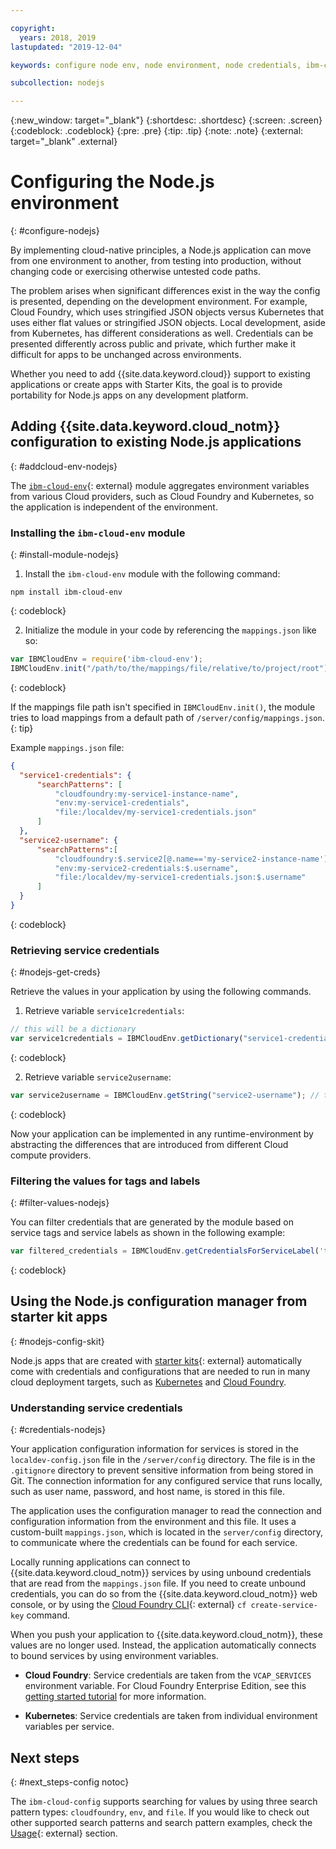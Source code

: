```yaml
---

copyright:
  years: 2018, 2019
lastupdated: "2019-12-04"

keywords: configure node env, node environment, node credentials, ibm-cloud-env node, service credentials, credentials, variables, configuration

subcollection: nodejs

---
```


{:new_window: target="_blank"}
{:shortdesc: .shortdesc}
{:screen: .screen}
{:codeblock: .codeblock}
{:pre: .pre}
{:tip: .tip}
{:note: .note}
{:external: target="_blank" .external}

# Configuring the Node.js environment
{: #configure-nodejs}

By implementing cloud-native principles, a Node.js application can move from one environment to another, from testing into production, without changing code or exercising otherwise untested code paths.

The problem arises when significant differences exist in the way the config is presented, depending on the development environment. For example, Cloud Foundry, which uses stringified JSON objects versus Kubernetes that uses either flat values or stringified JSON objects. Local development, aside from Kubernetes, has different considerations as well. Credentials can be presented differently across public and private, which further make it difficult for apps to be unchanged across environments.

Whether you need to add {{site.data.keyword.cloud}} support to existing applications or create apps with Starter Kits, the goal is to provide portability for Node.js apps on any development platform.

## Adding {{site.data.keyword.cloud_notm}} configuration to existing Node.js applications
{: #addcloud-env-nodejs}

The [`ibm-cloud-env`](https://github.com/ibm-developer/ibm-cloud-env){: external} module aggregates environment variables from various Cloud providers, such as Cloud Foundry and Kubernetes, so the application is independent of the environment.

### Installing the `ibm-cloud-env` module
{: #install-module-nodejs}

1. Install the `ibm-cloud-env` module with the following command:
  ```
  npm install ibm-cloud-env
  ```
  {: codeblock}

2. Initialize the module in your code by referencing the `mappings.json` like so:
  ```js
  var IBMCloudEnv = require('ibm-cloud-env');
  IBMCloudEnv.init("/path/to/the/mappings/file/relative/to/project/root");
  ```
  {: codeblock}

  If the mappings file path isn't specified in `IBMCloudEnv.init()`, the module tries to load mappings from a default path of `/server/config/mappings.json`.
  {: tip}

  Example `mappings.json` file:
  ```json
  {
    "service1-credentials": {
        "searchPatterns": [
            "cloudfoundry:my-service1-instance-name", 
            "env:my-service1-credentials", 
            "file:/localdev/my-service1-credentials.json" 
        ]
    },
    "service2-username": {
        "searchPatterns":[
            "cloudfoundry:$.service2[@.name=='my-service2-instance-name'].credentials.username",
            "env:my-service2-credentials:$.username",
            "file:/localdev/my-service1-credentials.json:$.username" 
        ]
    }
  }
  ```
  {: codeblock}

### Retrieving service credentials
{: #nodejs-get-creds}

Retrieve the values in your application by using the following commands.

1. Retrieve variable `service1credentials`:
  ```js
  // this will be a dictionary
  var service1credentials = IBMCloudEnv.getDictionary("service1-credentials");
  ```
  {: codeblock}

2. Retrieve variable `service2username`:
  ```js
  var service2username = IBMCloudEnv.getString("service2-username"); // this will be a string
  ```
  {: codeblock}

Now your application can be implemented in any runtime-environment by abstracting the differences that are introduced from different Cloud compute providers.

### Filtering the values for tags and labels
{: #filter-values-nodejs}

You can filter credentials that are generated by the module based on service tags and service labels as shown in the following example:
```js
var filtered_credentials = IBMCloudEnv.getCredentialsForServiceLabel('tag', 'label', credentials)); // returns a Json with credentials for specified service tag and label
```
{: codeblock}

## Using the Node.js configuration manager from starter kit apps
{: #nodejs-config-skit}

Node.js apps that are created with [starter kits](https://cloud.ibm.com/developer/appservice/starter-kits){: external} automatically come with credentials and configurations that are needed to run in many cloud deployment targets, such as [Kubernetes](/docs/containers?topic=containers-getting-started) and [Cloud Foundry](/docs/cloud-foundry?topic=cloud-foundry-what-is-cloud-foundry#ibmcf-offerings).

### Understanding service credentials
{: #credentials-nodejs}

Your application configuration information for services is stored in the `localdev-config.json` file in the `/server/config` directory. The file is in the `.gitignore` directory to prevent sensitive information from being stored in Git. The connection information for any configured service that runs locally, such as user name, password, and host name, is stored in this file.

The application uses the configuration manager to read the connection and configuration information from the environment and this file. It uses a custom-built `mappings.json`, which is located in the `server/config` directory, to communicate where the credentials can be found for each service.

Locally running applications can connect to {{site.data.keyword.cloud_notm}} services by using unbound credentials that are read from the `mappings.json` file. If you need to create unbound credentials, you can do so from the {{site.data.keyword.cloud_notm}} web console, or by using the [Cloud Foundry CLI](https://docs.cloudfoundry.org/cf-cli/){: external} `cf create-service-key` command.

When you push your application to {{site.data.keyword.cloud_notm}}, these values are no longer used. Instead, the application automatically connects to bound services by using environment variables.

* **Cloud Foundry**: Service credentials are taken from the `VCAP_SERVICES` environment variable. For Cloud Foundry Enterprise Edition, see this [getting started tutorial](/docs/cloud-foundry?topic=cloud-foundry-getting-started#getting-started) for more information.

* **Kubernetes**: Service credentials are taken from individual environment variables per service.

## Next steps
{: #next_steps-config notoc}

The `ibm-cloud-config` supports searching for values by using three search pattern types: `cloudfoundry`, `env`, and `file`. If you would like to check out other supported search patterns and search pattern examples, check the [Usage](https://github.com/ibm-developer/ibm-cloud-env#usage){: external} section.